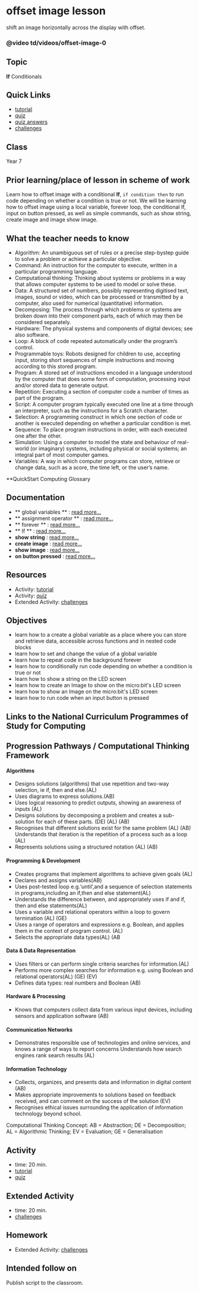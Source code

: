 # offset image lesson 

shift an image horizontally across the display with offset.

### @video td/videos/offset-image-0

## Topic

**If** Conditionals

## Quick Links

* [tutorial](/lessons/offset-image/tutorial)
* [quiz](/lessons/offset-image/quiz)
* [quiz answers](/lessons/offset-image/quiz-answers)
* [challenges](/lessons/offset-image/challenges)

## Class

Year 7

## Prior learning/place of lesson in scheme of work

Learn how to offset image with a conditional **If**, `if condition then` to run code depending on whether a condition is true or not. We will be learning how to offset image using a local variable, forever loop, the conditional If, input on button pressed, as well as simple commands, such as show string,  create image and image show image.

## What the teacher needs to know

* Algorithm: An unambiguous set of rules or a precise step-bystep guide to solve a problem or achieve a particular objective.
* Command: An instruction for the computer to execute, written in a particular programming language.
* Computational thinking: Thinking about systems or problems in a way that allows computer systems to be used to model or solve these.
* Data: A structured set of numbers, possibly representing digitised text, images, sound or video, which can be processed or transmitted by a computer, also used for numerical (quantitative) information.
* Decomposing: The process through which problems or systems are broken down into their component parts, each of which may then be considered separately.
* Hardware: The physical systems and components of digital devices; see also software.
* Loop: A block of code repeated automatically under the program’s control.
* Programmable toys: Robots designed for children to use, accepting input, storing short sequences of simple instructions and moving according to this stored program.
* Program: A stored set of instructions encoded in a language understood by the computer that does some form of computation, processing input and/or stored data to generate output.
* Repetition: Executing a section of computer code a number of times as part of the program.
* Script: A computer program typically executed one line at a time through an interpreter, such as the instructions for a Scratch character.
* Selection: A programming construct in which one section of code or another is executed depending on whether a particular condition is met.
* Sequence: To place program instructions in order, with each executed one after the other.
* Simulation: Using a computer to model the state and behaviour of real-world (or imaginary) systems, including physical or social systems; an integral part of most computer games.
* Variables: A way in which computer programs can store, retrieve or change data, such as a score, the time left, or the user’s name.

**QuickStart Computing Glossary

## Documentation

* ** global variables ** : [read more...](/js/data)
* ** assignment operator ** : [read more...](/reference/variables/assign)
* ** forever ** : [read more...](/reference/basic/forever)
* ** If ** : [read more...](/reference/logic/if)
* **show string** : [read more...](/reference/basic/show-string)
* **create image** : [read more...](/reference/images/create-image)
* **show image** : [read more...](/reference/images/show-image)
* **on button pressed** : [read more...](/reference/input/on-button-pressed)

## Resources

* Activity: [tutorial](/lessons/offset-image/tutorial)
* Activity: [quiz](/lessons/offset-image/quiz)
* Extended Activity: [challenges](/lessons/offset-image/challenges)

## Objectives

* learn how to a create a global variable as a place where you can store and retrieve data, accessible across functions and in nested code blocks
* learn how to set and change the value of a global variable
* learn how to repeat code in the background forever
* learn how to conditionally run code depending on whether a condition is true or not
* learn how to show a string on the LED screen
* learn how to create an Image to show on the micro:bit's LED screen
* learn how to show an Image on the micro:bit's LED screen
* learn how to run code when an input button is pressed

## Links to the National Curriculum Programmes of Study for Computing 

## Progression Pathways / Computational Thinking Framework

#### Algorithms

* Designs solutions (algorithms) that use repetition and two-way  selection, ie if, then and else.(AL)
* Uses diagrams to express solutions.(AB)
*  Uses logical reasoning to predict  outputs, showing an awareness of inputs (AL)
*  Designs solutions  by decomposing a problem and creates a sub-solution for each of these parts. (DE) (AL) (AB)
* Recognises that different solutions exist for the same problem (AL) (AB)  Understands that iteration is the repetition of a process such as a loop (AL)
* Represents solutions using a structured notation (AL) (AB)

#### Programming & Development

* Creates programs that implement algorithms to achieve given goals (AL)
*  Declares and assigns variables(AB)
* Uses post-tested loop e.g.‘until’,and a sequence of selection statements in programs,including an if,then and else statement(AL)
* Understands the difference between, and appropriately uses if and if, then and else statements(AL)
* Uses a variable and relational operators within a loop to govern termination (AL) (GE)
* Uses a range of operators and expressions e.g. Boolean, and applies them in the context of program control. (AL)
* Selects the appropriate data types(AL) (AB

#### Data & Data Representation

* Uses filters or can perform single criteria searches for information.(AL)
* Performs more complex searches for information e.g. using Boolean and relational operators(AL) (GE) (EV)
* Defines data types: real numbers and Boolean (AB)

#### Hardware & Processing

* Knows that computers collect data from various input devices, including sensors and application software (AB)

#### Communication Networks

* Demonstrates responsible use of technologies and online services, and knows a range of ways to report concerns Understands how search engines rank search results (AL)

#### Information Technology

* Collects, organizes, and presents data and information in digital content (AB)
* Makes appropriate improvements to solutions based on feedback received, and can comment on the success of the solution (EV)
* Recognises ethical issues surrounding the application of information technology beyond school.

Computational Thinking Concept: AB = Abstraction; DE = Decomposition; AL = Algorithmic Thinking; EV = Evaluation; GE = Generalisation

## Activity

* time: 20 min.
* [tutorial](/lessons/offset-image/tutorial)
* [quiz](/lessons/offset-image/quiz)

## Extended Activity

* time: 20 min.
* [challenges](/lessons/offset-image/challenges)

## Homework

* Extended Activity: [challenges](/lessons/offset-image/challenges)

## Intended follow on

Publish script to the classroom.

